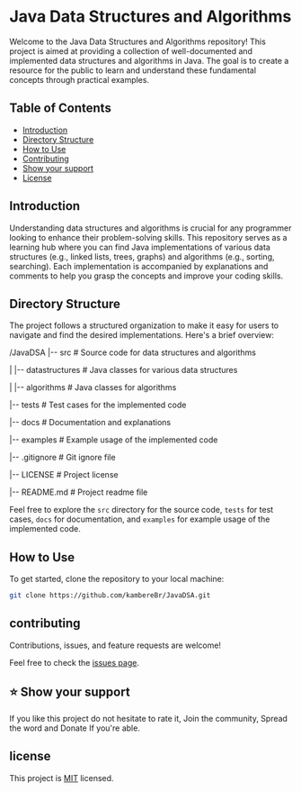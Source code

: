 # Java Data Structures and Algorithms

Welcome to the Java Data Structures and Algorithms repository! This project is aimed at providing a collection of well-documented and implemented data structures and algorithms in Java. The goal is to create a resource for the public to learn and understand these fundamental concepts through practical examples.

## Table of Contents
- [Introduction](#introduction)
- [Directory Structure](#directory-structure)
- [How to Use](#how-to-use)
- [Contributing](#contributing)
- [Show your support](#-show-your-support)
- [License](#license)

## Introduction
Understanding data structures and algorithms is crucial for any programmer looking to enhance their problem-solving skills. This repository serves as a learning hub where you can find Java implementations of various data structures (e.g., linked lists, trees, graphs) and algorithms (e.g., sorting, searching). Each implementation is accompanied by explanations and comments to help you grasp the concepts and improve your coding skills.

## Directory Structure
The project follows a structured organization to make it easy for users to navigate and find the desired implementations. Here's a brief overview:

/JavaDSA
|-- src # Source code for data structures and algorithms

| |-- datastructures # Java classes for various data structures

| |-- algorithms # Java classes for algorithms

|-- tests # Test cases for the implemented code

|-- docs # Documentation and explanations

|-- examples # Example usage of the implemented code

|-- .gitignore # Git ignore file

|-- LICENSE # Project license

|-- README.md # Project readme file



Feel free to explore the `src` directory for the source code, `tests` for test cases, `docs` for documentation, and `examples` for example usage of the implemented code.

## How to Use
To get started, clone the repository to your local machine:
```bash
git clone https://github.com/kambereBr/JavaDSA.git
```

## contributing
Contributions, issues, and feature requests are welcome!

Feel free to check the [issues page](../../issues/).

## ⭐️ Show your support
If you like this project do not hesitate to rate it, Join the community, Spread the word and Donate If you're able.

## license

This project is [MIT](LICENSE) licensed.


